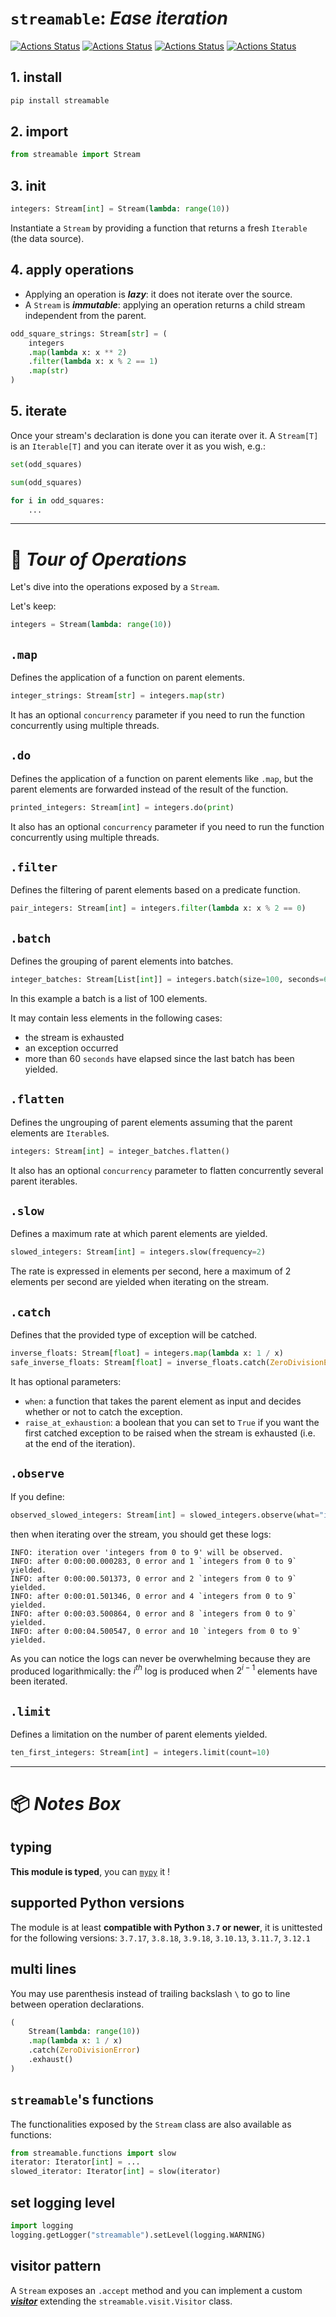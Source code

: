 # `streamable`: *Ease iteration*

[![Actions Status](https://github.com/ebonnal/streamable/workflows/unittest/badge.svg)](https://github.com/ebonnal/streamable/actions)
[![Actions Status](https://github.com/ebonnal/streamable/workflows/typing/badge.svg)](https://github.com/ebonnal/streamable/actions)
[![Actions Status](https://github.com/ebonnal/streamable/workflows/lint/badge.svg)](https://github.com/ebonnal/streamable/actions)
[![Actions Status](https://github.com/ebonnal/streamable/workflows/PyPI/badge.svg)](https://github.com/ebonnal/streamable/actions)

## 1. install

```bash
pip install streamable
```

## 2. import
```python
from streamable import Stream
```

## 3. init

```python
integers: Stream[int] = Stream(lambda: range(10))
```

Instantiate a `Stream` by providing a function that returns a fresh `Iterable` (the data source).

## 4. apply operations

- Applying an operation is ***lazy***: it does not iterate over the source.
- A `Stream` is ***immutable***: applying an operation returns a child stream independent from the parent.

```python
odd_square_strings: Stream[str] = (
    integers
    .map(lambda x: x ** 2)
    .filter(lambda x: x % 2 == 1)
    .map(str)
)
```

## 5. iterate

Once your stream's declaration is done you can iterate over it. A `Stream[T]` is an `Iterable[T]` and you can iterate over it as you wish, e.g.:
```python
set(odd_squares)
```
```python
sum(odd_squares)
```
```python
for i in odd_squares:
    ...
```

---

# 📒 ***Tour of Operations***

Let's dive into the operations exposed by a `Stream`.

Let's keep:
```python
integers = Stream(lambda: range(10))
```

## `.map`
Defines the application of a function on parent elements.
```python
integer_strings: Stream[str] = integers.map(str)
```

It has an optional `concurrency` parameter if you need to run the function concurrently using multiple threads.

## `.do`
Defines the application of a function on parent elements like `.map`, but the parent elements are forwarded instead of the result of the function.

```python
printed_integers: Stream[int] = integers.do(print)
```

It also has an optional `concurrency` parameter if you need to run the function concurrently using multiple threads.

## `.filter`
Defines the filtering of parent elements based on a predicate function.

```python
pair_integers: Stream[int] = integers.filter(lambda x: x % 2 == 0)
```

## `.batch`

Defines the grouping of parent elements into batches.

```python
integer_batches: Stream[List[int]] = integers.batch(size=100, seconds=60)
```

In this example a batch is a list of 100 elements.

It may contain less elements in the following cases:
- the stream is exhausted
- an exception occurred
- more than 60 `seconds` have elapsed since the last batch has been yielded.

## `.flatten`

Defines the ungrouping of parent elements assuming that the parent elements are `Iterable`s.

```python
integers: Stream[int] = integer_batches.flatten()
```

It also has an optional `concurrency` parameter to flatten concurrently several parent iterables.

## `.slow`

Defines a maximum rate at which parent elements are yielded.

```python
slowed_integers: Stream[int] = integers.slow(frequency=2)
```

The rate is expressed in elements per second, here a maximum of 2 elements per second are yielded when iterating on the stream.

## `.catch`

Defines that the provided type of exception will be catched.

```python
inverse_floats: Stream[float] = integers.map(lambda x: 1 / x)
safe_inverse_floats: Stream[float] = inverse_floats.catch(ZeroDivisionError)
```

It has optional parameters:
- `when`: a function that takes the parent element as input and decides whether or not to catch the exception.
- `raise_at_exhaustion`: a boolean that you can set to `True` if you want the first catched exception to be raised when the stream is exhausted (i.e. at the end of the iteration).

## `.observe`

If you define:

```python
observed_slowed_integers: Stream[int] = slowed_integers.observe(what="integers from 0 to 9")
```

then when iterating over the stream, you should get these logs:

```
INFO: iteration over 'integers from 0 to 9' will be observed.
INFO: after 0:00:00.000283, 0 error and 1 `integers from 0 to 9` yielded.
INFO: after 0:00:00.501373, 0 error and 2 `integers from 0 to 9` yielded.
INFO: after 0:00:01.501346, 0 error and 4 `integers from 0 to 9` yielded.
INFO: after 0:00:03.500864, 0 error and 8 `integers from 0 to 9` yielded.
INFO: after 0:00:04.500547, 0 error and 10 `integers from 0 to 9` yielded.
```

As you can notice the logs can never be overwhelming because they are produced logarithmically: the $i^{th}$ log is produced when $2^{i-1}$ elements have been iterated.

## `.limit`
Defines a limitation on the number of parent elements yielded.

```python
ten_first_integers: Stream[int] = integers.limit(count=10)
```


---

# 📦 ***Notes Box***

## typing
**This module is typed**, you can [`mypy`](https://github.com/python/mypy) it !

## supported Python versions
The module is at least **compatible with Python `3.7` or newer**, it is unittested for the following versions: `3.7.17`, `3.8.18`, `3.9.18`, `3.10.13`, `3.11.7`, `3.12.1`

## multi lines
You may use parenthesis instead of trailing backslash `\` to go to line between operation declarations.
```python
(
    Stream(lambda: range(10))
    .map(lambda x: 1 / x)
    .catch(ZeroDivisionError)
    .exhaust()
)
```

## `streamable`'s functions
The functionalities exposed by the `Stream` class are also available as functions:
```python
from streamable.functions import slow
iterator: Iterator[int] = ...
slowed_iterator: Iterator[int] = slow(iterator)
```

## set logging level
```python
import logging
logging.getLogger("streamable").setLevel(logging.WARNING)
```

## visitor pattern
A `Stream` exposes an `.accept` method and you can implement a custom [***visitor***](https://en.wikipedia.org/wiki/Visitor_pattern) extending the `streamable.visit.Visitor` class.
